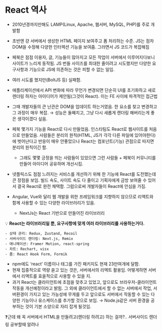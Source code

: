 # React 역사

- 2010년경까지만해도 LAMP(Linux, Apache, 웹서버, MySQL, PHP)를 주로 개발함
- 초반엔 걍 서버에서 생성한 HTML 페이지 보여주고 폼 처리하는 수준.
  JS는 점차 DOM을 수정해 다양한 인터렉션 기능을 보여줌. 그러면서 JS 코드가 복잡해짐
- 페북은 점점 이용자, 글, 기능들이 많아지고 모든 작업이 서버에서 이루어지다보니 사이트가 느리게 동작됨.
  JS 번들 사이즈를 최대한 줄이려고 시도했지만 다양한 요구사항과 기능으로 JS에 의존하는 것은 피할 수 없는 일임.
- 여러 시도를 했지만(BoltJS 등) 실패함.
- 애플리케이션에서 API 변화에 따라 무언가 변경되면 단순히 UI를 초기화하고 새로 렌더링 하자는 아이디어가 제안됨(그것이 React). 이는 FE 사이에 파격적인 접근법
- 그때 개발자들의 큰 난관은 DOM을 업데이트 하는거였음. 한 요소를 찾고 변경하고 그 과정이 매우 복잡.
  → 성능은 둘째치고, 그냥 다시 새롭게 랜더링 해버리는게 좋은 생각이겠다 싶음.
- 페북 몇가지 기능을 React로 다시 만들었음. 인스타팀도 React로 웹사이트를 처음으로 만들었음. 사람들은 분리의 원칙(HTML, JS가 각각 다른 파일에 있어야한다)에 벗어난다고 반응이 매우 안좋았으나 React는 컴포넌트(기능) 관점으로 따지면 분리의 원칙이긴 함.
  - 그래도 몇몇 긍정을 띄는 사람들이 있었으면 그런 사람들 + 페북이 커뮤니티를 만들어 아이디어 공유하며 개선시킴.
- 넷플릭스도 점점 느려지는 서비스를 개선하기 위해 한 기능에 React를 도전했는데 큰 장점을 보임. 빌드 속도, 사이트 속도 다 줄이고 기획자에게 금방 보여줄 수 있어서 결국 React로 완전 채택함. 그럼으로써 개발자들이 React에 안심을 가짐.
- Angular, Vue와 달리 웹 개발을 위한 프레임워크를 지향하지 않으므로 리액트와 함께 사용할 수 있는 다양한 라이브러리가 있음.

  - NextJs는 React 기반으로 만들어진 라이브러리

💡 **React는 라이브러리일 뿐, 요구사항에 맞게 여러 라이브러리를 사용하는거다.**

>

    - 상태 관리: Redux, Zustand, Recoil
    - 서버사이드 렌더링: Next.js, Remix
    - 애니메이션: Framer Motion, react-spring
    - 차트: Rechart, visx
    - 폼: React Hook Form, Formik

- npm에도 ‘react’ 이름이나 태그를 가진 패키지도 현재 23만여개에 달함.
- 현재 집중적으로 역량 쏟고 있는 것은, 서버에서의 리액트 활용임. 어떻게하면 서버에서 리액트를 효을적으로 사용할 수 있을 지.
- 과거 React는 클라이언트에 초점을 맞추고 있었고, 앞으로도 브라우저-클라이언트 작동을 개선예정이라고 밝힘. 그 외에 클라이언트에서 할 수 없는 서버에서 작업, 서버환경이 가지고 있는 가능성에 무게를 두고 앞으로도 서버에서 작동할 수 있는 다양한 기능이나 유스케이스를 추가할 것으로 보임.
  → Node.js같은 서버 환경을 공부하는 것이 기본 소양으로 자리 잡게 될것임.

❓근데 왜 꼭 서버에서 HTML을 만들려고(렌더링 하려고) 하는 걸까?.. 서버사이드 렌더링 공부할때 알려나
